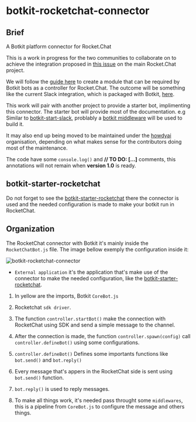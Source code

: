# botkit-rocketchat-connector

## Brief
A Botkit platform connector for Rocket.Chat

This is a work in progress for the two communities to collaborate on to achieve the integration proposed in [this issue](https://github.com/RocketChat/Rocket.Chat/issues/9937) on the main Rocket.Chat project.

We will follow the [guide here](https://botkit.ai/docs/howto/build_connector.html) to create a module that can be required by Botkit bots as a controller for Rocket.Chat. The outcome will be something like the current Slack integration, which is packaged with Botkit, [here](https://github.com/howdyai/botkit/blob/master/lib/SlackBot.js).

This work will pair with another project to provide a starter bot, implimenting this connector. The starter bot will provide most of the documentation. e.g Similar to [botkit-start-slack](https://github.com/howdyai/botkit-starter-slack), problably a [botkit middleware](https://github.com/howdyai/botkit/blob/master/docs/readme-middlewares.md) will be used to build it.

It may also end up being moved to be maintained under the [howdyai](https://github.com/howdyai) organisation, depending on what makes sense for the contributors doing most of the maintenance.

The code have some `console.log()` and **// TO DO: [...]** comments, this annotations will not remain when **version 1.0** is ready.

## botkit-starter-rocketchat

Do not forget to see the [botkit-starter-rocketchat](https://github.com/RocketChat/botkit-starter-rocketchat) there the connector is used and the needed configuration is made to make your botkit run in RocketChat.

## Organization

The RocketChat connector with Botkit it's mainly inside the `RocketChatBot.js` file. The image bellow exemply the configuration inside it:

![botkit-rocketchat-connector](https://github.com/RocketChat/botkit-rocketchat-connector/wiki/images/botkit-rocketchat-connector.png)

* `External application` it's the application that's make use of the connector to make the needed configuration, like the [botkit-starter-rocketchat](https://github.com/RocketChat/botkit-starter-rocketchat).

1. In yellow are the imports, Botkit `CoreBot.js`

2. Rocketchat `sdk driver`.

3. The function `controller.startBot()` make the connection with RocketChat using SDK and send a simple message to the channel.

4. After the connection is made, the function `controller.spawn(config)` call `controller.defineBot()` using some configurations.

5. `controller.defineBot()` Defines some importants functions like `bot.send()` and `bot.reply()`

6. Every message that's appers in the RocketChat side is sent using `bot.send()` function.

7. `bot.reply()` is used to reply messages.

8. To make all things work, it's needed pass throught some `middlewares`, this is a pipeline from `CoreBot.js` to configure the message and others things.
